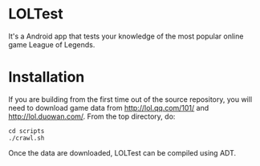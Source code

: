 LOLTest
=======

It's a Android app that tests your knowledge of the most popular online game League of Legends.

Installation
============

If you are building from the first time out of the source repository, you will need to download
game data from http://lol.qq.com/101/ and http://lol.duowan.com/. From the top directory, do:

    cd scripts
    ./crawl.sh

Once the data are downloaded, LOLTest can be compiled using ADT.
